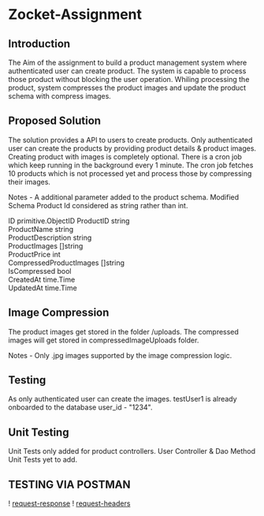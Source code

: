# Zocket-Assignment

## Introduction 
The Aim of the assignment to build a product management system where authenticated user can create product. The system
is capable to process those product without blocking the user operation. Whiling processing the product, system compresses 
the product images and update the product schema with compress images. 

## Proposed Solution 
The solution provides a API to users to create products. Only authenticated user can create the products by providing 
product details & product images. Creating product with images is completely optional. There is a cron job which keep
running in the background every 1 minute. The cron job fetches 10 products which is not processed yet and process those
by compressing their images. 

Notes - 
A additional parameter added to the product schema. Modified Schema
Product Id considered as string rather than int.

ID                                                primitive.ObjectID 
ProductID                                         string            
ProductName                                       string            
ProductDescription                                string             
ProductImages                                     []string           
ProductPrice                                      int                
CompressedProductImages                           []string           
IsCompressed                                      bool               
CreatedAt                                         time.Time          
UpdatedAt                                         time.Time          

## Image Compression
The product images get stored in the folder /uploads. The compressed images will get stored in compressedImageUploads 
folder. 

Notes - 
Only .jpg images supported by the image compression logic.

## Testing 
As only authenticated user can create the images. testUser1 is already onboarded to the database user_id - "1234".

## Unit Testing 
Unit Tests only added for product controllers. 
User Controller & Dao Method Unit Tests yet to add. 

## TESTING VIA POSTMAN
! [request-response](https://drive.google.com/file/d/131-Wrh8xR1MgOpGPBvbhvOjJK-9WGohv/view)
! [request-headers](https://drive.google.com/file/d/1CwiHsIfrmkc2bSVn7FFagwBWePpw7CMl/view)



